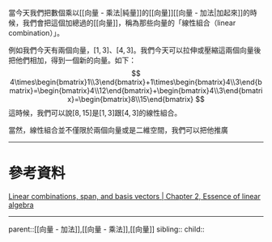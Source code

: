 當今天我們把數個乘以[[向量 - 乘法|純量]]的[[向量]][[向量 - 加法|加起來]]的時候，我們會把這個加總過的[[向量]]，稱為那些向量的「線性組合（linear combination）」。

例如我們今天有兩個向量，$[1,3]$、$[4,3]$。我們今天可以拉伸或壓縮這兩個向量後把他們相加，得到一個新的向量。如下：
$$
4\times\begin{bmatrix}1\\3\end{bmatrix}+1\times\begin{bmatrix}4\\3\end{bmatrix}=\begin{bmatrix}4\\12\end{bmatrix}+\begin{bmatrix}4\\3\end{bmatrix}=\begin{bmatrix}8\\15\end{bmatrix}
$$
這時候，我們可以說$[8,15]$是$[1,3]$跟$[4,3]$的線性組合。

當然，線性組合並不僅限於兩個向量或是二維空間，我們可以把他推廣
- - -
# 參考資料
[Linear combinations, span, and basis vectors | Chapter 2, Essence of linear algebra](https://www.youtube.com/watch?v=k7RM-ot2NWY&list=PLZHQObOWTQDPD3MizzM2xVFitgF8hE_ab&index=2)
- - -
parent::[[向量 - 加法]],[[向量 - 乘法]],[[向量]]
sibling::
child::